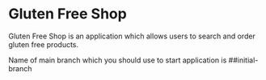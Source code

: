 # Gluten Free Shop

Gluten Free Shop is an application which allows users to search and order gluten free products.

Name of main branch which you should use to start application is ##initial-branch
